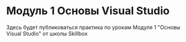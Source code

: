 # Модуль 1 Основы Visual Studio
Здесь будет публиковаться практика по урокам Модуля 1 "Основы Visual Studio" от школы Skillbox
